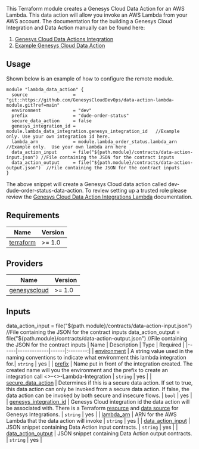 This Terraform module creates a Genesys Cloud Data Action for an AWS Lambda. This data action will allow you invoke an AWS Lambda from your AWS account. The documentation for the building a Genesys Cloud Integration and Data Action manually can be found here:

1. [Genesys Cloud Data Actions Integration](https://help.mypurecloud.com/articles/about-the-aws-lambda-data-actions-integration/)
2. [Example Genesys Cloud Data Action](https://help.mypurecloud.com/articles/example-aws-lambda-function-with-a-data-action/)

## Usage

Shown below is an example of how to configure the remote module.

```hcl
module "lambda_data_action" {
  source                 = "git::https://github.com/GenesysCloudDevOps/data-action-lambda-module.git?ref=main"
  environment            = "dev"
  prefix                 = "dude-order-status"
  secure_data_action     = false
  genesys_integration_id = module.lambda_data_integration.genesys_integration_id   //Example only. Use your own integration id here.
  lambda_arn             = module.lambda_order_status.lambda_arn                   //Example only.  Use your own lambda arn here
  data_action_input      = file("${path.module}/contracts/data-action-input.json") //File containing the JSON for the contract inputs
  data_action_output     = file("${path.module}/contracts/data-action-output.json")  //File containing the JSON for the contract inputs
}
```

The above snippet will create a Genesys Cloud data action called dev-dude-order-status-data-action. To review setting up a trusted role please review the [Genesys Cloud Data Action Integrations Lambda](https://help.mypurecloud.com/articles/about-the-aws-lambda-data-actions-integration/) documentation. 


## Requirements

| Name | Version |
|------|---------|
| <a name="provider_terraform"></a>[terraform](https://www.terraform.io/) | >= 1.0 |

## Providers

| Name | Version |
|------|---------|
| <a name="provider_genesyscloud"></a> [genesyscloud](https://registry.terraform.io/providers/MyPureCloud/genesyscloud/latest) | >= 1.0|


## Inputs

  
 

  data_action_input      = file("${path.module}/contracts/data-action-input.json") //File containing the JSON for the contract inputs
  data_action_output     = file("${path.module}/contracts/data-action-output.json")  //File containing the JSON for the contract inputs
| Name | Description | Type | Required |
|------|-------------|------|:--------:|
| <a name="environment"></a> [environment](#environment)  |  A string value used in the naming conventions to indicate what environment this lambda integration for.| `string` | yes |
| <a name="prefix"></a> [prefix](#prefix) |  Name put in front of the integration created. The created name will you the environment and the prefix to create an integration call <<environment>>-<<prefix>>-Lambda-Integration | `string` | yes |
| <a name="secure_data_action"></a> [secure_data_action](#secure\_\data\_\action) | Determines if this is a secure data action. If set to true, this data action can only be invoked from a secure data action. If false, the data action can be invoked by both secure and insecure flows. | `bool` | yes |
| <a name="genesys_integration_id"></a> [genesys_integration_id](#genesys\_\integration\_\id) | Genesys Cloud integration id the data action will be associated with. There is a Terraform [resource](https://registry.terraform.io/providers/MyPureCloud/genesyscloud/latest/docs/resources/integration) and [data source](https://registry.terraform.io/providers/MyPureCloud/genesyscloud/latest/docs/data-sources/integration) for Genesys Integrations. | `string` | yes |
| <a name="lambda_arn"></a> [lambda_arn](#lambda\_\arn) | ARN for the AWS Lambda that the data action will invoke | `string` | yes |
| <a name="data_action_input"></a> [data_action_input](#data\_\action\_\input) | JSON snippet containing Data Action input contracts. | `string` | yes |
| <a name="data_action_output"></a> [data_action_output](#data\_\action\_\output) | JSON snippet containing Data Action output contracts. | `string` | yes |
